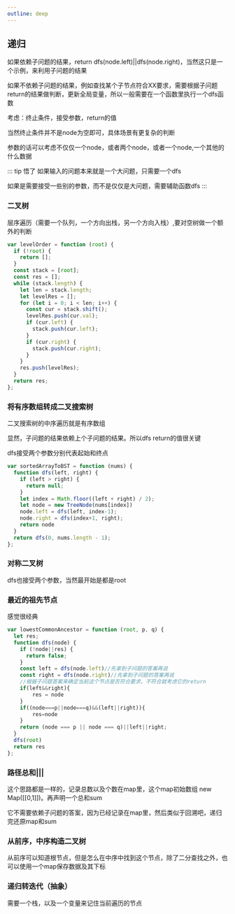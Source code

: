 ```yaml
---
outline: deep
---
```

## 递归
如果依赖子问题的结果，return dfs(node.left)||dfs(node.right)，当然这只是一个示例，来利用子问题的结果

如果不依赖子问题的结果，例如查找某个子节点符合XX要求，需要根据子问题return的结果做判断，更新全局变量，所以一般需要在一个函数里执行一个dfs函数

考虑：终止条件，接受参数，return的值

当然终止条件并不是node为空即可，具体场景有更复杂的判断

参数的话可以考虑不仅仅一个node，或者两个node，或者一个node,一个其他的什么数据

::: tip 悟了
如果输入的问题本来就是一个大问题，只需要一个dfs

如果是需要接受一些别的参数，而不是仅仅是大问题，需要辅助函数dfs
:::
### 二叉树

层序遍历（需要一个队列，一个方向出栈，另一个方向入栈）,要对空树做一个额外的判断

```js
var levelOrder = function (root) {
  if (!root) {
    return [];
  }
  const stack = [root];
  const res = [];
  while (stack.length) {
    let len = stack.length;
    let levelRes = [];
    for (let i = 0; i < len; i++) {
      const cur = stack.shift();
      levelRes.push(cur.val);
      if (cur.left) {
        stack.push(cur.left);
      }
      if (cur.right) {
        stack.push(cur.right);
      }
    }
    res.push(levelRes);
  }
  return res;
};

```
### 将有序数组转成二叉搜索树
二叉搜索树的中序遍历就是有序数组

显然，子问题的结果依赖上个子问题的结果。所以dfs return的值很关键

dfs接受两个参数分别代表起始和终点

```js
var sortedArrayToBST = function (nums) {
  function dfs(left, right) {
    if (left > right) {
      return null;
    }
    let index = Math.floor((left + right) / 2);
    let node = new TreeNode(nums[index])
    node.left = dfs(left, index-1);
    node.right = dfs(index+1, right);
    return node
  }
  return dfs(0, nums.length - 1);
};

```

### 对称二叉树
dfs也接受两个参数，当然最开始是都是root
### 最近的祖先节点
感觉很经典

```js
var lowestCommonAncestor = function (root, p, q) {
  let res;
  function dfs(node) {
    if (!node||res) {
      return false;
    }
    const left = dfs(node.left)//先拿到子问题的答案再说
    const right = dfs(node.right)//先拿到子问题的答案再说
    //根据子问题答案来确定当前这个节点是否符合要求，不符合就考虑它的return
    if(left&&right){
        res = node
    }
    if((node===p||node===q)&&(left||right)){
        res=node
    }
    return (node === p || node === q)||left||right;
  }
  dfs(root)
  return res
};
```
### 路径总和|||
这个思路都是一样的，记录总数以及个数在map里，这个map初始数组 new Map([[0,1]])。再声明一个总和sum

它不需要依赖子问题的答案，因为已经记录在map里，然后类似于回溯吧，递归完还原map和sum
### 从前序，中序构造二叉树
从前序可以知道根节点，但是怎么在中序中找到这个节点，除了二分查找之外，也可以使用一个map保存数据及其下标
### 递归转迭代（抽象）
需要一个栈，以及一个变量来记住当前遍历的节点